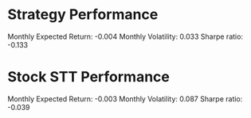 # Strategy Performance
Monthly Expected Return: -0.004
Monthly Volatility: 0.033
Sharpe ratio: -0.133
# Stock STT Performance
Monthly Expected Return: -0.003
Monthly Volatility: 0.087
Sharpe ratio: -0.039
